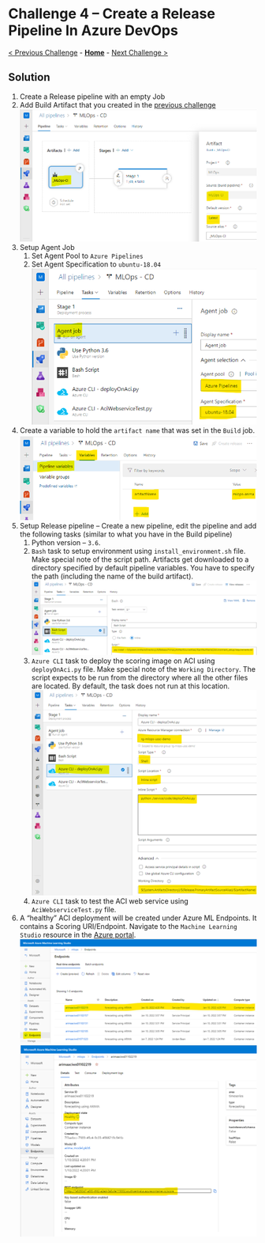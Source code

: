 # Challenge 4 – Create a Release Pipeline In Azure DevOps

[< Previous Challenge](./Solution-03.md) - **[Home](./README.md)** - [Next Challenge >](./Solution-05.md)


## Solution

1.  Create a Release pipeline with an empty Job
1.  Add Build Artifact that you created in the [previous challenge](Solution-03.md)
    ![addBuildArtifact](../images/Challenge-04/addBuildArtifact.png)
1.  Setup Agent Job
    1.  Set Agent Pool to `Azure Pipelines`
    1.  Set Agent Specification to `ubuntu-18.04`
    ![setupAgentJob](../images/Challenge-04/setupAgentJob.png)
1.  Create a variable to hold the `artifact name` that was set in the `Build` job.
![createArtifactNameVariable](../images/Challenge-04/createArtifactNameVariable.png)
1.  Setup Release pipeline – Create a new pipeline, edit the pipeline and add the following tasks (similar to what you have in the Build pipeline)
    1.  Python version – `3.6`.
    1.  `Bash` task to setup environment using `install_environment.sh` file. Make special note of the script path. Artifacts get downloaded to a directory specified by default pipeline variables. You have to specify the path (including the name of the build artifact).
        ![setupEnvironment](../images/Challenge-04/setupEnvironment.png)
    1.  `Azure CLI` task to deploy the scoring image on ACI using `deployOnAci.py` file. Make special note of the `Working Directory`. The script expects to be run from the directory where all the other files are located. By default, the task does not run at this location.
        ![deployOnAci](../images/Challenge-04/deployOnAci.png)
    1.  `Azure CLI` task to test the ACI web service using `AciWebserviceTest.py` file.
1.  A “healthy” ACI deployment will be created under Azure ML Endpoints. It contains a Scoring URI/Endpoint. Navigate to the `Machine Learning Studio` resource in the [Azure portal](https://portal.azure.com).
    ![aciEndpoint](../images/Challenge-04/aciEndpoint.png)
    ![healthyEndpoint](../images/Challenge-04/healthyEndpoint.png)